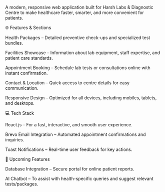 
A modern, responsive web application built for Harsh Labs & Diagnostic Centre to make healthcare faster, smarter, and more convenient for patients.


🌐 Features & Sections

Health Packages – Detailed preventive check-ups and specialized test bundles.

Facilities Showcase – Information about lab equipment, staff expertise, and patient care standards.

Appointment Booking – Schedule lab tests or consultations online with instant confirmation.

Contact & Location – Quick access to centre details for easy communication.

Responsive Design – Optimized for all devices, including mobiles, tablets, and desktops.


💻 Tech Stack

React.js – For a fast, interactive, and smooth user experience.

Brevo Email Integration – Automated appointment confirmations and inquiries.

Toast Notifications – Real-time user feedback for key actions.


🔮 Upcoming Features

Database Integration – Secure portal for online patient reports.

AI Chatbot – To assist with health-specific queries and suggest relevant tests/packages.
